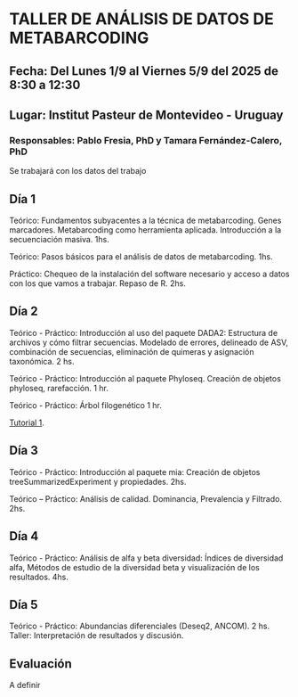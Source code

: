 # TALLER DE ANÁLISIS DE DATOS DE METABARCODING

## Fecha: Del Lunes 1/9 al Viernes 5/9 del 2025 de 8:30 a 12:30  
## Lugar: Institut Pasteur de Montevideo - Uruguay  
### Responsables: Pablo Fresia, PhD y Tamara Fernández-Calero, PhD  

Se trabajará con los datos del trabajo 

## Día 1

Teórico: Fundamentos subyacentes a la técnica de metabarcoding. Genes marcadores. Metabarcoding como herramienta aplicada. Introducción a la secuenciación masiva. 1hs.  

Teórico: Pasos básicos para el análisis de datos de metabarcoding. 1hs.  

Práctico: Chequeo de la instalación del software necesario y acceso a datos con los que vamos a trabajar.  Repaso de R. 2hs.  


## Día 2

Teórico - Práctico: Introducción al uso del paquete DADA2: Estructura de archivos y cómo filtrar secuencias. Modelado de errores, delineado de ASV, combinación de secuencias, eliminación de quimeras y asignación taxonómica.  2 hs. 

Teórico - Práctico: Introducción al paquete Phyloseq. Creación de objetos phyloseq, rarefacción. 1 hr.  

Teórico - Práctico: Árbol filogenético 1 hr.  

[Tutorial 1](https://ceci07.github.io/metabarcoding/dia2.html).  


## Día 3

Teórico - Práctico: Introducción al paquete mia: Creación de objetos treeSummarizedExperiment y propiedades. 2hs.  

Teórico – Práctico: Análisis de calidad. Dominancia, Prevalencia y Filtrado. 2hs.  


## Día 4

Teórico - Práctico: Análisis de alfa y beta diversidad: Índices de diversidad alfa, Métodos de estudio de la diversidad beta y visualización de los resultados.  4hs.  


## Día 5

Teórico - Práctico: Abundancias diferenciales (Deseq2, ANCOM). 2 hs.   
Taller: Interpretación de resultados y discusión.


## Evaluación
A definir
